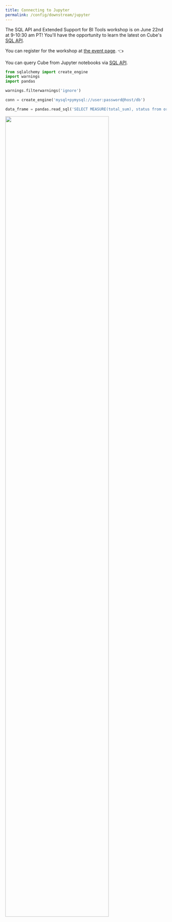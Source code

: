 ```yaml
---
title: Connecting to Jupyter
permalink: /config/downstream/jupyter
---
```


<InfoBox>

The SQL API and Extended Support for BI Tools workshop is on June 22nd at 9-10:30 am PT! You'll have the opportunity to learn the latest on Cube's [SQL API](https://cube.dev/blog/expanded-bi-support/). 

You can register for the workshop at [the event page](https://cube.dev/events/sql-api). 👈

</InfoBox>

You can query Cube from Jupyter notebooks via [SQL API][ref-sql-api].

```python
from sqlalchemy import create_engine
import warnings
import pandas

warnings.filterwarnings('ignore')

conn = create_engine('mysql+pymysql://user:password@host/db')

data_frame = pandas.read_sql('SELECT MEASURE(total_sum), status from orders GROUP BY status');
```

<img
  src="https://cubedev-blog-images.s3.us-east-2.amazonaws.com/2b0d23c8-37fa-4550-8c99-53196c832a26.gif"
  style="border: none"
  width="80%"
/>


[ref-sql-api]: /backend/sql
